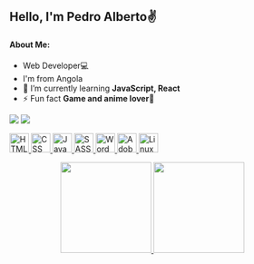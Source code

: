 ## Hello, I'm Pedro Alberto✌️

<h4 align="left">About Me:</h4> 

- Web Developer💻
- I'm from Angola
- 🌱 I’m currently learning **JavaScript, React**
- ⚡ Fun fact **Game and anime lover🎯**

 <div align="left"> 
 <a href="https://web.facebook.com/Edlavio9/" target="_blank"><img src="https://img.shields.io/badge/Facebook-1877F2?style=for-the-badge&logo=facebook&logoColor=white"></a>
  <a href="https://www.linkedin.com/in/edlavio/" target="_blank"><img src="https://img.shields.io/badge/-LinkedIn-%230077B5?style=for-the-badge&logo=linkedin&logoColor=white"></a>
</div>

<p></p>

<div align="left">
    <a href="https://www.w3schools.com/html/">
        <img src="https://cdn.jsdelivr.net/gh/devicons/devicon/icons/html5/html5-original.svg" width=34 alt="HTML5" >
    </a>
      <a href="https://www.w3schools.com/css/default.asp">
        <img src="https://cdn.jsdelivr.net/gh/devicons/devicon/icons/css3/css3-original.svg" width=34 alt="CSS">
    </a>
    <a href="https://developer.mozilla.org/en-US/docs/Web/javascript">
        <img src="https://cdn.jsdelivr.net/gh/devicons/devicon/icons/javascript/javascript-original.svg" width=34 alt="JavaScript">
    </a>
    <a href="https://sass-lang.com/">
        <img src="https://cdn.jsdelivr.net/gh/devicons/devicon/icons/sass/sass-original.svg" width=34 alt="SASS" >
    </a>
    <a href="https://wordpress.org/">
        <img src="https://cdn.jsdelivr.net/gh/devicons/devicon/icons/wordpress/wordpress-plain.svg" width=34 alt="Wordpress" >
    </a>
    <a href="https://www.adobe.com/products/xd.html">
        <img src="https://cdn.jsdelivr.net/gh/devicons/devicon/icons/xd/xd-line.svg" width=34 alt="Adobe XD" >
    </a>
     <a href="https://www.linux.org/">
        <img src="https://cdn.jsdelivr.net/gh/devicons/devicon/icons/linux/linux-original.svg" width=34 alt="Linux" >
    </a>
</div>

<p></p>

  <div align="center">
  <a href="https://github.com/Edlavio">
  
  <img height="160em" src="https://github-readme-stats.vercel.app/api?username=Edlavio&show_icons=true&theme=radical"/>
  <img height="160em" src="https://github-readme-stats.vercel.app/api/top-langs/?username=Edlavio&layout=compact&show_icons=true&theme=radical"/>
  </a>
 </div>




